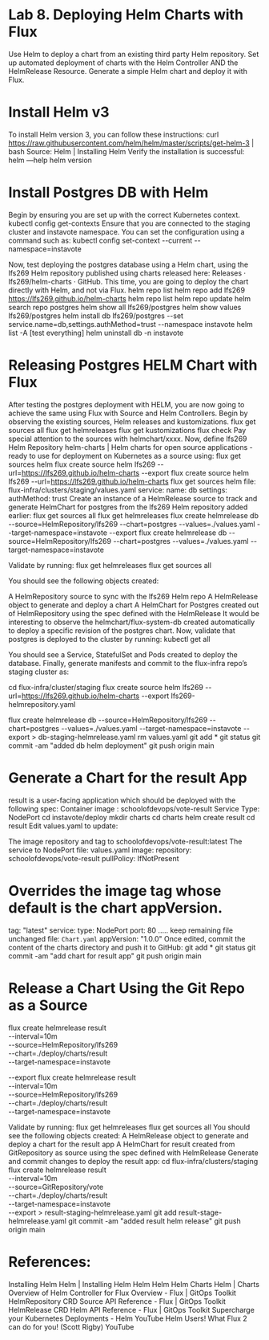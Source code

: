 # Lab 8. Deploying Helm Charts with Flux

Use Helm to deploy a chart from an existing third party Helm repository.
Set up automated deployment of charts with the Helm Controller AND the HelmRelease
Resource.
Generate a simple Helm chart and deploy it with Flux.

# Install Helm v3

To install Helm version 3, you can follow these instructions:
curl
https://raw.githubusercontent.com/helm/helm/master/scripts/get-helm-3
| bash
Source: Helm | Installing Helm
Verify the installation is successful:
helm —help
helm version

# Install Postgres DB with Helm

Begin by ensuring you are set up with the correct Kubernetes context.
kubectl config get-contexts
Ensure that you are connected to the staging cluster and instavote namespace. You can
set the configuration using a command such as:
kubectl config set-context --current --namespace=instavote

Now, test deploying the postgres database using a Helm chart, using the lfs269 Helm
repository published using charts released here: Releases · lfs269/helm-charts · GitHub. This
time, you are going to deploy the chart directly with Helm, and not via Flux.
helm repo list
helm repo add lfs269 https://lfs269.github.io/helm-charts
helm repo list
helm repo update
helm search repo postgres
helm show all lfs269/postgres
helm show values lfs269/postgres
helm install db lfs269/postgres --set
service.name=db,settings.authMethod=trust --namespace instavote
helm list -A
[test everything]
helm uninstall db -n instavote


# Releasing Postgres HELM Chart with Flux

After testing the postgres deployment with HELM, you are now going to achieve the same using
Flux with Source and Helm Controllers.
Begin by observing the existing sources, Helm releases and kustomizations.
flux get sources all
flux get helmreleases
flux get kustomizations
flux check
Pay special attention to the sources with helmchart/xxxx.
Now, define lfs269 Helm Repository helm-charts | Helm charts for open source applications -
ready to use for deployment on Kubernetes as a source using:
flux get sources helm
flux create source helm lfs269
--url=https://lfs269.github.io/helm-charts --export
flux create source helm lfs269
--url=https://lfs269.github.io/helm-charts
flux get sources helm
file: flux-infra/clusters/staging/values.yaml
service:
name: db
settings:
authMethod: trust
Create an instance of a HelmRelease source to track and generate HelmChart for postgres
from the lfs269 Helm repository added earlier:
flux get sources all
flux get helmreleases
flux create helmrelease db --source=HelmRepository/lfs269
--chart=postgres --values=./values.yaml --target-namespace=instavote
--export
flux create helmrelease db --source=HelmRepository/lfs269
--chart=postgres --values=./values.yaml --target-namespace=instavote

Validate by running:
flux get helmreleases
flux get sources all

You should see the following objects created:

A HelmRepository source to sync with the lfs269 Helm repo
A HelmRelease object to generate and deploy a chart
A HelmChart for Postgres created out of HelmRepository using the spec
defined with the HelmRelease
It would be interesting to observe the helmchart/flux-system-db created automatically to
deploy a specific revision of the postgres chart.
Now, validate that postgres is deployed to the cluster by running:
kubectl get all

You should see a Service, StatefulSet and Pods created to deploy the database.
Finally, generate manifests and commit to the flux-infra repo’s staging cluster as:

cd flux-infra/cluster/staging
flux create source helm lfs269
--url=https://lfs269.github.io/helm-charts --export
lfs269-helmrepository.yaml
>
flux create helmrelease db --source=HelmRepository/lfs269
--chart=postgres --values=./values.yaml --target-namespace=instavote
--export > db-staging-helmrelease.yaml
rm values.yaml
git add *
git status
git commit -am "added db helm deployment"
git push origin main

# Generate a Chart for the result App

result is a user-facing application which should be deployed with the following spec:
Container image : schoolofdevops/vote-result
Service Type: NodePort
cd instavote/deploy
mkdir charts
cd charts
helm create result
cd result
Edit values.yaml to update:

The image repository and tag to schoolofdevops/vote-result:latest
The service to NodePort
file: values.yaml
image:
repository: schoolofdevops/vote-result
pullPolicy: IfNotPresent
# Overrides the image tag whose default is the chart appVersion.
tag: "latest"
service:
type: NodePort
port: 80
..... keep remaining file unchanged
file: `Chart.yaml`
appVersion: "1.0.0"
Once edited, commit the content of the charts directory and push it to GitHub:
git add *
git status
git commit -am "add chart for result app"
git push origin main

# Release a Chart Using the Git Repo as a Source

flux create helmrelease result \
--interval=10m \
--source=HelmRepository/lfs269 \
--chart=./deploy/charts/result \
--target-namespace=instavote

--export
flux create helmrelease result \
--interval=10m \
--source=HelmRepository/lfs269 \
--chart=./deploy/charts/result \
--target-namespace=instavote

Validate by running:
flux get helmreleases
flux get sources all
You should see the following objects created:
A HelmRelease object to generate and deploy a chart for the result app
A HelmChart for result created from GitRepository as source using the spec
defined with HelmRelease
Generate and commit changes to deploy the result app:
cd flux-infra/clusters/staging
flux create helmrelease result \
--interval=10m \
--source=GitRepository/vote \
--chart=./deploy/charts/result \
--target-namespace=instavote \
--export > result-staging-helmrelease.yaml
git add result-stage-helmrelease.yaml
git commit -am "added result helm release"
git push origin main


# References:

Installing Helm Helm | Installing Helm
Helm Helm
Helm Charts Helm | Charts
Overview of Helm Controller for Flux Overview - Flux | GitOps Toolkit
HelmRepository CRD Source API Reference - Flux | GitOps Toolkit
HelmRelease CRD Helm API Reference - Flux | GitOps Toolkit
Supercharge your Kubernetes Deployments - Helm YouTube
Helm Users! What Flux 2 can do for you! (Scott Rigby) YouTube